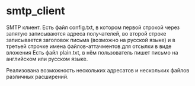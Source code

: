 # smtp_client
SMTP клиент.
Есть файл config.txt, в котором первой строкой через запятую записываются адреса получателей, во второй строке записывается заголовок письма (возможно на русской языке) и в третьей строчке имена файлов-аттачментов для отсылки в виде вложения
Есть файл plain.txt, в нём пользователь пишет письмо на английском или русском языке.

Реализована возможность нескольких адресатов и нескольких файлов различных расширений.
